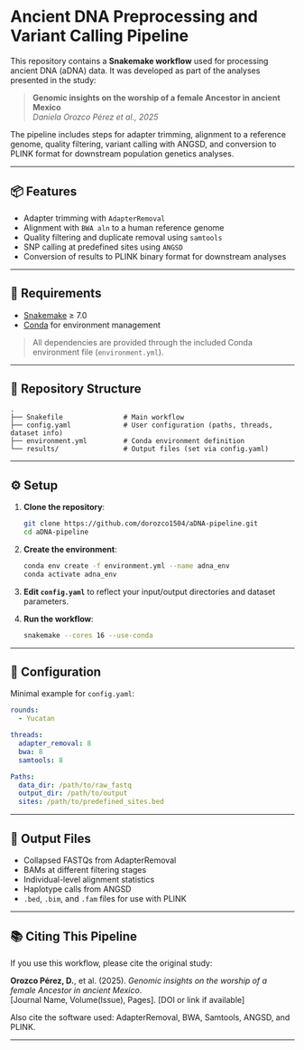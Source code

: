 # Ancient DNA Preprocessing and Variant Calling Pipeline

This repository contains a **Snakemake workflow** used for processing ancient DNA (aDNA) data. It was developed as part of the analyses presented in the study:

> **Genomic insights on the worship of a female Ancestor in ancient Mexico**  
> *Daniela Orozco Pérez et al., 2025*

The pipeline includes steps for adapter trimming, alignment to a reference genome, quality filtering, variant calling with ANGSD, and conversion to PLINK format for downstream population genetics analyses.

---

## 📦 Features

- Adapter trimming with `AdapterRemoval`
- Alignment with `BWA aln` to a human reference genome
- Quality filtering and duplicate removal using `samtools`
- SNP calling at predefined sites using `ANGSD`
- Conversion of results to PLINK binary format for downstream analyses

---

## 🧪 Requirements

- [Snakemake](https://snakemake.readthedocs.io/en/stable/) ≥ 7.0  
- [Conda](https://docs.conda.io/en/latest/) for environment management

> All dependencies are provided through the included Conda environment file (`environment.yml`).

---

## 📁 Repository Structure

```
.
├── Snakefile               # Main workflow
├── config.yaml             # User configuration (paths, threads, dataset info)
├── environment.yml         # Conda environment definition
└── results/                # Output files (set via config.yaml)
```
---

## ⚙️ Setup

1. **Clone the repository**:
   ```bash
   git clone https://github.com/dorozco1504/aDNA-pipeline.git
   cd aDNA-pipeline
   ```

2. **Create the environment**:
   ```bash
   conda env create -f environment.yml --name adna_env
   conda activate adna_env
   ```

3. **Edit `config.yaml`** to reflect your input/output directories and dataset parameters.

4. **Run the workflow**:
   ```bash
   snakemake --cores 16 --use-conda
   ```

---

## 🔧 Configuration

Minimal example for `config.yaml`:

```yaml
rounds:
  - Yucatan

threads:
  adapter_removal: 8
  bwa: 8
  samtools: 8

Paths:
  data_dir: /path/to/raw_fastq
  output_dir: /path/to/output
  sites: /path/to/predefined_sites.bed
```

---

## 🧬 Output Files

- Collapsed FASTQs from AdapterRemoval
- BAMs at different filtering stages
- Individual-level alignment statistics
- Haplotype calls from ANGSD
- `.bed`, `.bim`, and `.fam` files for use with PLINK

---

## 📚 Citing This Pipeline

If you use this workflow, please cite the original study:

**Orozco Pérez, D.**, et al. (2025). *Genomic insights on the worship of a female Ancestor in ancient Mexico*.  
[Journal Name, Volume(Issue), Pages]. [DOI or link if available]

Also cite the software used: AdapterRemoval, BWA, Samtools, ANGSD, and PLINK.

---
